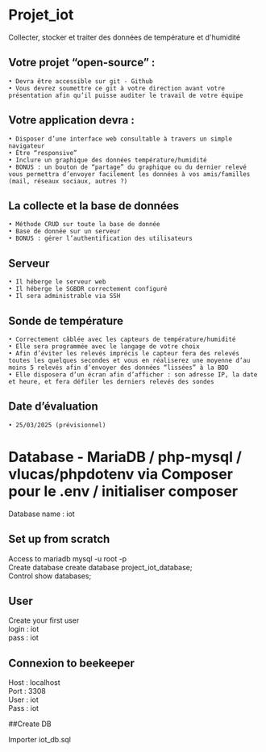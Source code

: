 # Projet_iot
Collecter, stocker et traiter des données de température et d'humidité

## Votre projet “open-source” :
    • Devra être accessible sur git - Github
    • Vous devrez soumettre ce git à votre direction avant votre présentation afin qu’il puisse auditer le travail de votre équipe  

## Votre application devra :
    • Disposer d’une interface web consultable à travers un simple navigateur  
    • Être “responsive”  
    • Inclure un graphique des données température/humidité  
    • BONUS : un bouton de “partage” du graphique ou du dernier relevé vous permettra d’envoyer facilement les données à vos amis/familles (mail, réseaux sociaux, autres ?)  

## La collecte et la base de données
    • Méthode CRUD sur toute la base de donnée    
    • Base de donnée sur un serveur   
    • BONUS : gérer l’authentification des utilisateurs  
## Serveur
    • Il héberge le serveur web  
    • Il héberge le SGBDR correctement configuré  
    • Il sera administrable via SSH  
## Sonde de température
    • Correctement câblée avec les capteurs de température/humidité  
    • Elle sera programmée avec le langage de votre choix  
    • Afin d’éviter les relevés imprécis le capteur fera des relevés toutes les quelques secondes et vous en réaliserez une moyenne d’au moins 5 relevés afin d’envoyer des données “lissées” à la BDD  
    • Elle disposera d’un écran afin d’afficher : son adresse IP, la date et heure, et fera défiler les derniers relevés des sondes  

## Date d’évaluation 
    • 25/03/2025 (prévisionnel)  


# Database - MariaDB / php-mysql / vlucas/phpdotenv via Composer pour le .env / initialiser composer

Database name : iot

## Set up from scratch

<!-- Create the docker
    docker run --name project_iot_server -e MYSQL_ROOT_PASSWORD=mypass -p 3306:3306 -d docker.io/library/mariadb:10.3
Access the container
    docker exec -it project_iot_server bash   -->
Access to mariadb
    mysql -u root -p  
Create database
    create database project_iot_database;  
Control
    show databases;  

## User
Create your first user  
login : iot  
pass : iot  

## Connexion to beekeeper
Host : localhost  
Port : 3308  
User : iot  
Pass : iot

##Create DB

Importer iot_db.sql